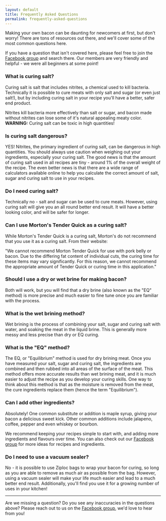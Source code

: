 ```yaml
---
layout: default
title: Frequently Asked Questions
permalink: frequently-asked-questions
---
```


Making your own bacon can be daunting for newcomers at first, but don't worry! There are tons of resources out there, and we'll cover some of the most common questions here.

If you have a question that isn't covered here, please feel free to join the [Facebook group](https://www.facebook.com/groups/makinbaconworld) and search there. Our members are very friendly and helpful - we were all beginners at some point!

### What is curing salt?

Curing salt is salt that includes nitrites, a chemical used to kill bacteria. Technically it is possible to cure meats with only salt and sugar (or even just salt!), but by including curing salt in your recipe you'll have a better, safer end product.

Nitrites kill bacteria more effectively than salt or sugar, and bacon made without nitrites can lose some of it's natural appealing meaty color. **WARNING:** Curing salt can be toxic in high quantities!

### Is curing salt dangerous? 

YES! Nitrites, the primary ingredient of curing salt, can be dangerous in high quantities. You should always use caution when weighing out your ingredients, especially your curing salt. The good news is that the amount of curing salt used in all recipes are tiny - around 1% of the overall weight of the recipe. The even better news is that there are a wide range of calculators available online to help you calculate the correct amount of salt, sugar and curing salt to use in your recipes.

### Do I need curing salt?

Technically no - salt and sugar can be used to cure meats. However, using curing salt will give you an all round better end result. It will have a better looking color, and will be safer for longer. 

### Can I use Morton's Tender Quick as a curing salt?

While Morton's Tender Quick is a curing salt, Morton's do not recommend that you use it as a curing salt. From their website:

"We cannot recommend Morton Tender Quick for use with pork belly or bacon. Due to the differing fat content of individual cuts, the curing time for these items may vary significantly. For this reason, we cannot recommend the appropriate amount of Tender Quick or curing time in this application."

### Should I use a dry or wet brine for making bacon?

Both will work, but you will find that a dry brine (also known as the "EQ" method) is more precise and much easier to fine tune once you are familiar with the process.

### What is the wet brining method?

Wet brining is the process of combining your salt, sugar and curing salt with water, and soaking the meat in the liquid brine. This is generally more messy and less precise than dry or EQ curing. 

### What is the "EQ" method?

The EQ, or "Equilibrium" method is used for dry brining meat. Once you have measured your salt, sugar and curing salt, the ingredients are combined and then rubbed into all areas of the surface of the meat. This method offers more accurate results than wet brining meat, and it is much easier to adjust the recipe as you develop your curing skills. One way to think about this method is that as the moisture is removed from the meat, the cure ingredients replace them (hence the term "Equilibrium").

### Can I add other ingredients?

Absolutely! One common substitute or addition is maple syrup, giving your bacon a delicious sweet kick. Other common additions include jalapeno, coffee, pepper and even whiskey or bourbon.

We recommend keeping your recipes simple to start with, and adding more ingredients and flavours over time. You can also check out our [Facebook group](https://www.facebook.com/groups/makinbaconworld) for more ideas for recipes and ingredients.

### Do I need to use a vacuum sealer?

No - it is possible to use Ziploc bags to wrap your bacon for curing, so long as you are able to remove as much air as possible from the bag. However, using a vacuum sealer will make your life much easier and lead to a much better end result. Additionally, you'll find you use it for a growing number of uses in your kitchen!

<hr class="mt-8 mb-8" />

Are we missing a question? Do you see any inaccuracies in the questions above? Please reach out to us on the [Facebook group](https://www.facebook.com/groups/makinbaconworld), we'd love to hear from you!

